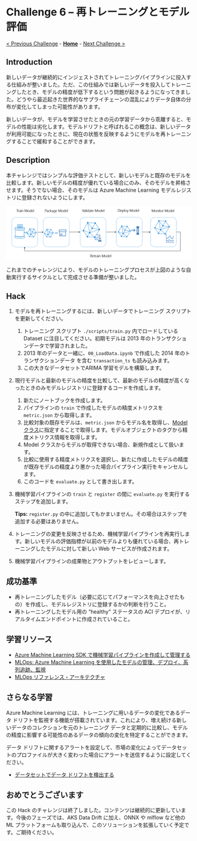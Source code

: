 # Challenge 6 – 再トレーニングとモデル評価

[< Previous Challenge](./Challenge-05.md) - **[Home](./README.md)** - [Next Challenge >](./Challenge-07.md)

## Introduction

新しいデータが継続的にインジェストされてトレーニングパイプラインに投入する仕組みが整いました。ただ、この仕組みでは新しいデータを投入してトレーニングしたとき、モデルの精度が低下するという問題が起きるようになってきました。どうやら最近起きた世界的なサプライチェーンの混乱によりデータ自体の分布が変化してしまった可能性があります。

新しいデータが、モデルを学習させたときの元の学習データから乖離すると、モデルの性能は劣化します。モデルドリフトと呼ばれるこの概念は、新しいデータが利用可能になったときに、現在の状態を反映するようにモデルを再トレーニングすることで緩和することができます。

## Description

本チャレンジではシンプルな評価テストとして、新しいモデルと既存のモデルを比較します。新しいモデルの精度が優れている場合にのみ、そのモデルを昇格させます。そうでない場合、そのモデルは Azure Machine Learning モデルレジストリに登録されないようにします。

![MLOps pipeline by microsoft/MLOpsPython](./images/002.png)

これまでのチャレンジにより、モデルのトレーニングプロセスが上図のような自動実行するサイクルとして完成させる準備が整いました。

## Hack
1. モデルを再トレーニングするには、新しいデータでトレーニング スクリプトを更新してください。
    1. トレーニング スクリプト `./scripts/train.py` 内でロードしている Dataset に注目してください。初期モデルは 2013 年のトランザクションデータで学習されました。
    1. 2013 年のデータと一緒に、`00_LoadData.ipynb` で作成した 2014 年のトランザクションデータ を含む `transaction_ts` も読み込みます。
    1. この大きなデータセットでARIMA 学習モデルを構築します。
1. 現行モデルと最新のモデルの精度を比較して、最新のモデルの精度が高くなったときのみモデルレジストリに登録するコードを作成します。
    1. 新たにノートブックを作成します。
    1. パイプラインの `train` で作成したモデルの精度メトリクスを `metric.json` から取得します。
    1. 比較対象の既存モデルは、`metric.json` からモデル名を取得し、[Model クラス](https://docs.microsoft.com/python/api/azureml-core/azureml.core.model.model?view=azure-ml-py)に指定することで取得します。モデルオブジェクトのタグから精度メトリクス情報を取得します。
    1. Model クラスからモデルが取得できない場合、新規作成として扱います。
    1. 比較に使用する精度メトリクスを選択し、新たに作成したモデルの精度が既存モデルの精度より悪かった場合パイプライン実行をキャンセルします。
    1. このコードを `evaluate.py` として書き出します。
1. 機械学習パイプラインの `train` と `register` の間に `evaluate.py` を実行するステップを追加します。

    **Tips:** `register.py` の中に追加してもかまいません。その場合はステップを追加する必要はありません。

1. トレーニングの変更を反映させるため、機械学習パイプラインを再実行します。新しいモデルの評価指標が以前のモデルよりも優れている場合、再トレーニングしたモデルに対して新しい Web サービスが作成されます。
1. 機械学習パイプラインの成果物とアウトプットをレビューします。

## 成功基準

- 再トレーニングしたモデル（必要に応じてパフォーマンスを向上させたもの）を作成し、モデルレジストリに登録するかの判断を行うこと。
- 再トレーニングしたモデル用の “healthy” ステータスの ACI デプロイが、リアルタイムエンドポイントに作成されていること。

## 学習リソース
 - [Azure Machine Learning SDK で機械学習パイプラインを作成して管理する](https://docs.microsoft.com/azure/machine-learning/how-to-create-machine-learning-pipelines)
- [MLOps: Azure Machine Learning を使用したモデルの管理、デプロイ、系列追跡、監視](<https://docs.microsoft.com/azure/machine-learning/concept-model-management-and-deployment>)
- [MLOps リファレンス・アーキテクチャ](<https://docs.microsoft.com/azure/architecture/reference-architectures/ai/mlops-python>)

## さらなる学習
Azure Machine Learning には、トレーニングに用いるデータの変化であるデータ ドリフトを監視する機能が搭載されています。これにより、増え続ける新しいデータのコレクションを元のトレーニング データと定期的に比較し、モデルの精度に影響する可能性のあるデータの傾向の変化を特定することができます。

データ ドリフトに関するアラートを設定して、市場の変化によってデータセットのプロファイルが大きく変わった場合にアラートを送信するように設定してください。

- [データセットでデータ ドリフトを検出する](https://docs.microsoft.com/azure/machine-learning/how-to-monitor-datasets)
## おめでとうございます

この Hack のチャレンジは終了しました。コンテンツは継続的に更新しています。今後のフェーズでは、AKS Data Drift に加え、ONNX や mlflow など他の ML プラットフォームも取り込んで、このソリューションを拡張していく予定です。ご期待ください。
